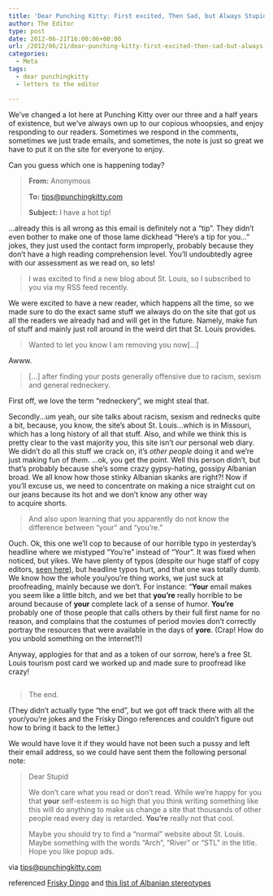 ```yaml
---
title: 'Dear Punching Kitty: First excited, Then Sad, but Always Stupid'
author: The Editor
type: post
date: 2012-06-21T16:00:06+00:00
url: /2012/06/21/dear-punching-kitty-first-excited-then-sad-but-always-stupid/
categories:
  - Meta
tags:
  - dear punchingkitty
  - letters to the editor

---
```

We&#8217;ve changed a lot here at Punching Kitty over our three and a half years of existence, but we&#8217;ve always own up to our copious whoopsies, and enjoy responding to our readers. Sometimes we respond in the comments, sometimes we just trade emails, and sometimes, the note is just so great we have to put it on the site for everyone to enjoy.

Can you guess which one is happening today?

> **From:** Anonymous
> 
> **To:** tips@punchingkitty.com
> 
> **Subject:** I have a hot tip!

&#8230;already this is all wrong as this email is definitely not a &#8220;tip&#8221;. They didn&#8217;t even bother to make one of those lame dickhead &#8220;Here&#8217;s a tip for you&#8230;&#8221; jokes, they just used the contact form improperly, probably because they don&#8217;t have a high reading comprehension level. You&#8217;ll undoubtedly agree with our assessment as we read on, so lets!

> I was excited to find a new blog about St. Louis, so I subscribed to you via my RSS feed recently.

We were excited to have a new reader, which happens all the time, so we made sure to do the exact same stuff we always do on the site that got us all the readers we already had and will get in the future. Namely, make fun of stuff and mainly just roll around in the weird dirt that St. Louis provides.

> Wanted to let you know I am removing you now[&#8230;]

Awww.

> [&#8230;] after finding your posts generally offensive due to racism, sexism and general redneckery.

First off, we love the term &#8220;redneckery&#8221;, we might steal that.

Secondly&#8230;um yeah, our site talks about racism, sexism and rednecks quite a bit, because, you know, the site&#8217;s about St. Louis&#8230;which is in Missouri, which has a long history of all that stuff. Also, and while we think this is pretty clear to the vast majority you, this site isn&#8217;t _our_ personal web diary. We didn&#8217;t do all this stuff we crack on, it&#8217;s _other people_ doing it and we&#8217;re just making fun of _them_. &#8230;ok, you get the point. Well this person didn&#8217;t, but that&#8217;s probably because she&#8217;s some crazy gypsy-hating, gossipy Albanian broad. We all know how those stinky Albanian skanks are right?! Now if you&#8217;ll excuse us, we need to concentrate on making a nice straight cut on our jeans because its hot and we don&#8217;t know any other way to acquire shorts.

> And also upon learning that you apparently do not know the difference between &#8220;your&#8221; and &#8220;you&#8217;re.&#8221;

Ouch. Ok, this one we&#8217;ll cop to because of our horrible typo in yesterday&#8217;s headline where we mistyped &#8220;You&#8217;re&#8221; instead of &#8220;Your&#8221;. It was fixed when noticed, but yikes. We have plenty of typos (despite our huge staff of copy editors, <a href="http://www.youtube.com/watch?v=JcSUWP0QNeY" target="_blank">seen here</a>), but headline typos hurt, and that one was totally dumb. We know how the whole you/you&#8217;re thing works, we just suck at proofreading, mainly because we don&#8217;t. For instance: &#8220;**Your** email makes you seem like a little bitch, and we bet that **you&#8217;re** really horrible to be around because of **your** complete lack of a sense of humor. **You&#8217;re** probably one of those people that calls others by their full first name for no reason, and complains that the costumes of period movies don&#8217;t correctly portray the resources that were available in the days of **yore**. (Crap! How do you unbold something on the internet?!)

Anyway, applogies for that and as a token of our sorrow, here&#8217;s a free St. Louis tourism post card we worked up and made sure to proofread like crazy!

<p style="text-align: center;">
  <a href="http://media.punchingkitty.com/wordpress/2012/06/pk_youre_doom.jpg"><img class="aligncenter  wp-image-13961" title="pk_youre_doom" src="http://media.punchingkitty.com/wordpress/2012/06/pk_youre_doom.jpg?filter=resize&w=400" alt="" srcset="http://media.punchingkitty.com/wordpress/2012/06/pk_youre_doom.jpg 600w, http://media.punchingkitty.com/wordpress/2012/06/pk_youre_doom-150x100.jpg 150w" sizes="(max-width: 600px) 100vw, 600px" /></a>
</p>

> <p style="text-align: left;">
>   The end.
> </p>

<p style="text-align: left;">
  (They didn&#8217;t actually type &#8220;the end&#8221;, but we got off track there with all the your/you&#8217;re jokes and the Frisky Dingo references and couldn&#8217;t figure out how to bring it back to the letter.)
</p>

<p style="text-align: left;">
  We would have love it if they would have not been such a pussy and left their email address, so we could have sent them the following personal note:
</p>

> <p style="text-align: left;">
>   Dear Stupid
> </p>
> 
> <p style="text-align: left;">
>   We don&#8217;t care what you read or don&#8217;t read. While we&#8217;re happy for you that <strong>your</strong> self-esteem is so high that you think writing something like this will do anything to make us change a site that thousands of other people read every day is retarded. <strong>You&#8217;re</strong> really not that cool.
> </p>
> 
> <p style="text-align: left;">
>   Maybe you should try to find a &#8220;normal&#8221; website about St. Louis. Maybe something with the words &#8220;Arch&#8221;, &#8220;River&#8221; or &#8220;STL&#8221; in the title. Hope you like popup ads.
> </p>

<p style="text-align: left;">
  via <a href="/tips" target="_blank">tips@punchingkitty.com</a>
</p>

<p style="text-align: left;">
  referenced <a href="http://www.youtube.com/watch?v=KPmGJ94svt8" target="_blank">Frisky Dingo</a> and <a href="http://www.topix.com/forum/world/serbia/T44153M7CIC6D5CA6" target="_blank">this list of Albanian stereotypes</a>
</p>
